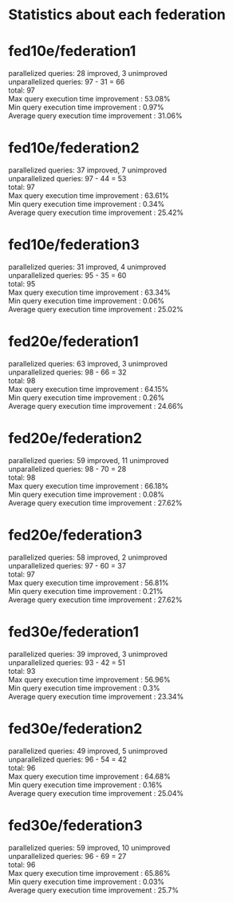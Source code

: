 Statistics about each federation
==========

# fed10e/federation1
parallelized queries: 28 improved,  3 unimproved    
unparallelized queries: 97 - 31 = 66    
total: 97    
Max query execution time improvement : 53.08%     
Min query execution time improvement : 0.97%     
Average query execution time improvement : 31.06%

# fed10e/federation2
parallelized queries: 37 improved,  7 unimproved    
unparallelized queries: 97 - 44 = 53    
total: 97    
Max query execution time improvement : 63.61%     
Min query execution time improvement : 0.34%     
Average query execution time improvement : 25.42%

# fed10e/federation3
parallelized queries: 31 improved,  4 unimproved    
unparallelized queries: 95 - 35 = 60    
total: 95    
Max query execution time improvement : 63.34%     
Min query execution time improvement : 0.06%     
Average query execution time improvement : 25.02%

# fed20e/federation1
parallelized queries: 63 improved,  3 unimproved    
unparallelized queries: 98 - 66 = 32    
total: 98    
Max query execution time improvement : 64.15%     
Min query execution time improvement : 0.26%     
Average query execution time improvement : 24.66%

# fed20e/federation2
parallelized queries: 59 improved,  11 unimproved    
unparallelized queries: 98 - 70 = 28    
total: 98    
Max query execution time improvement : 66.18%     
Min query execution time improvement : 0.08%     
Average query execution time improvement : 27.62%

# fed20e/federation3
parallelized queries: 58 improved,  2 unimproved    
unparallelized queries: 97 - 60 = 37    
total: 97    
Max query execution time improvement : 56.81%     
Min query execution time improvement : 0.21%     
Average query execution time improvement : 27.62%

# fed30e/federation1
parallelized queries: 39 improved,  3 unimproved    
unparallelized queries: 93 - 42 = 51    
total: 93    
Max query execution time improvement : 56.96%     
Min query execution time improvement : 0.3%     
Average query execution time improvement : 23.34%

# fed30e/federation2
parallelized queries: 49 improved,  5 unimproved    
unparallelized queries: 96 - 54 = 42    
total: 96    
Max query execution time improvement : 64.68%     
Min query execution time improvement : 0.16%     
Average query execution time improvement : 25.04%

# fed30e/federation3
parallelized queries: 59 improved,  10 unimproved    
unparallelized queries: 96 - 69 = 27    
total: 96    
Max query execution time improvement : 65.86%     
Min query execution time improvement : 0.03%     
Average query execution time improvement : 25.7%
